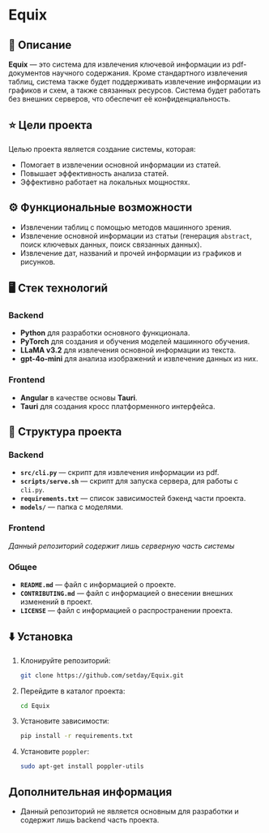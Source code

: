 # Equix

## 📖 Описание

**Equix** — это система для извлечения ключевой информации из pdf-документов научного содержания. Кроме стандартного извлечения таблиц, система также будет поддерживать извлечение информации из графиков и схем, а также связанных ресурсов.
Система будет работать без внешних серверов, что обеспечит её конфиденциальность.

## ⭐️ Цели проекта

Целью проекта является создание системы, которая:

- Помогает в извлечении основной информации из статей.
- Повышает эффективность анализа статей.
- Эффективно работает на локальных мощностях.

## ⚙️ Функциональные возможности

- Извлечении таблиц с помощью методов машинного зрения.
- Извлечение основной информации из статьи (генерация `abstract`, поиск ключевых данных, поиск связанных данных).
- Извлечение дат, названий и прочей информации из графиков и рисунков.

## 🖥️ Стек технологий

### Backend
- **Python** для разработки основного функционала.
- **PyTorch** для создания и обучения моделей машинного обучения.
- **LLaMA v3.2** для извлечения основной информации из текста.
- **gpt-4o-mini** для анализа изображений и извлечение данных из них.

### Frontend
- **Angular** в качестве основы **Tauri**.
- **Tauri** для создания кросс платформенного интерфейса.

## 🔧 Структура проекта

### Backend
- **`src/cli.py`** — скрипт для извлечения информации из pdf.
- **`scripts/serve.sh`** — скрипт для запуска сервера, для работы с `cli.py`.
- **`requirements.txt`** — список зависимостей бэкенд части проекта.
- **`models/`** — папка с моделями.

### Frontend
_Данный репозиторий содержит лишь серверную часть системы_

### Общее
- **`README.md`** — файл с информацией о проекте.
- **`CONTRIBUTING.md`** — файл с информацией о внесении внешних изменений в проект.
- **`LICENSE`** — файл с информацией о распространении проекта.

## ⬇️ Установка

1. Клонируйте репозиторий:
   ```bash
   git clone https://github.com/setday/Equix.git
2. Перейдите в каталог проекта:
    ```bash
    cd Equix
3. Установите зависимости:
    ```bash
    pip install -r requirements.txt
4. Установите `poppler`:
    ```bash
    sudo apt-get install poppler-utils

## Дополнительная информация

- Данный репозиторий не является основным для разработки и содержит лишь backend часть проекта.
